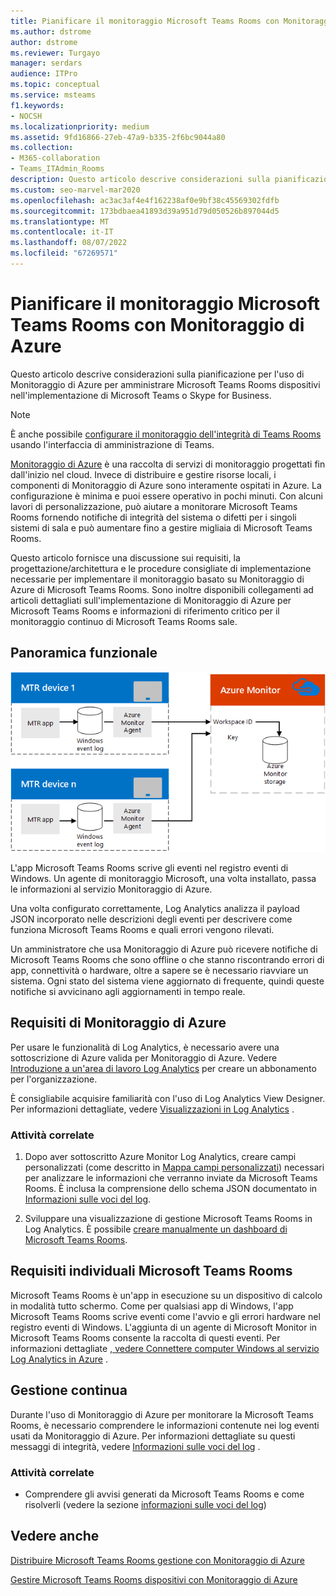 ```yaml
---
title: Pianificare il monitoraggio Microsoft Teams Rooms con Monitoraggio di Azure
ms.author: dstrome
author: dstrome
ms.reviewer: Turgayo
manager: serdars
audience: ITPro
ms.topic: conceptual
ms.service: msteams
f1.keywords:
- NOCSH
ms.localizationpriority: medium
ms.assetid: 9fd16866-27eb-47a9-b335-2f6bc9044a80
ms.collection:
- M365-collaboration
- Teams_ITAdmin_Rooms
description: Questo articolo descrive considerazioni sulla pianificazione per l'uso di Monitoraggio di Azure per monitorare Microsoft Teams Rooms nell'implementazione di Skype for Business o Teams.
ms.custom: seo-marvel-mar2020
ms.openlocfilehash: ac3ac3af4e4f162238af0e9bf38c45569302fdfb
ms.sourcegitcommit: 173bdbaea41893d39a951d79d050526b897044d5
ms.translationtype: MT
ms.contentlocale: it-IT
ms.lasthandoff: 08/07/2022
ms.locfileid: "67269571"
---
```

# <a name="plan-microsoft-teams-rooms-monitoring-with-azure-monitor"></a>Pianificare il monitoraggio Microsoft Teams Rooms con Monitoraggio di Azure
 
 Questo articolo descrive considerazioni sulla pianificazione per l'uso di Monitoraggio di Azure per amministrare Microsoft Teams Rooms dispositivi nell'implementazione di Microsoft Teams o Skype for Business.

> [!NOTE]
> È anche possibile [configurare il monitoraggio dell'integrità di Teams Rooms](../alerts/device-health-status.md) usando l'interfaccia di amministrazione di Teams.

[Monitoraggio di Azure](/azure/azure-monitor/overview) è una raccolta di servizi di monitoraggio progettati fin dall'inizio nel cloud. Invece di distribuire e gestire risorse locali, i componenti di Monitoraggio di Azure sono interamente ospitati in Azure. La configurazione è minima e puoi essere operativo in pochi minuti. Con alcuni lavori di personalizzazione, può aiutare a monitorare Microsoft Teams Rooms fornendo notifiche di integrità del sistema o difetti per i singoli sistemi di sala e può aumentare fino a gestire migliaia di Microsoft Teams Rooms.
  
Questo articolo fornisce una discussione sui requisiti, la progettazione/architettura e le procedure consigliate di implementazione necessarie per implementare il monitoraggio basato su Monitoraggio di Azure di Microsoft Teams Rooms. Sono inoltre disponibili collegamenti ad articoli dettagliati sull'implementazione di Monitoraggio di Azure per Microsoft Teams Rooms e informazioni di riferimento critico per il monitoraggio continuo di Microsoft Teams Rooms sale.
  
## <a name="functional-overview"></a>Panoramica funzionale

![diagramma della gestione Microsoft Teams Rooms con Monitoraggio di Azure.](../media/3f2ae1b8-61ea-4cd6-afb4-4bd75ccc746a.png)
  
L'app Microsoft Teams Rooms scrive gli eventi nel registro eventi di Windows. Un agente di monitoraggio Microsoft, una volta installato, passa le informazioni al servizio Monitoraggio di Azure.
  
Una volta configurato correttamente, Log Analytics analizza il payload JSON incorporato nelle descrizioni degli eventi per descrivere come funziona Microsoft Teams Rooms e quali errori vengono rilevati.
  
Un amministratore che usa Monitoraggio di Azure può ricevere notifiche di Microsoft Teams Rooms che sono offline o che stanno riscontrando errori di app, connettività o hardware, oltre a sapere se è necessario riavviare un sistema. Ogni stato del sistema viene aggiornato di frequente, quindi queste notifiche si avvicinano agli aggiornamenti in tempo reale.
  
## <a name="azure-monitor-requirements"></a>Requisiti di Monitoraggio di Azure

Per usare le funzionalità di Log Analytics, è necessario avere una sottoscrizione di Azure valida per Monitoraggio di Azure. Vedere [Introduzione a un'area di lavoro Log Analytics](/azure/azure-monitor/learn/quick-create-workspace) per creare un abbonamento per l'organizzazione.
  
È consigliabile acquisire familiarità con l'uso di Log Analytics View Designer. Per informazioni dettagliate, vedere [Visualizzazioni in Log Analytics](/azure/azure-monitor/platform/view-designer) .
  
### <a name="related-tasks"></a>Attività correlate

1. Dopo aver sottoscritto Azure Monitor Log Analytics, creare campi personalizzati (come descritto in [Mappa campi personalizzati](azure-monitor-deploy.md#Custom_fields)) necessari per analizzare le informazioni che verranno inviate da Microsoft Teams Rooms. È inclusa la comprensione dello schema JSON documentato in [Informazioni sulle voci del log](azure-monitor-manage.md#understand-the-log-entries).
    
2. Sviluppare una visualizzazione di gestione Microsoft Teams Rooms in Log Analytics. È possibile [creare manualmente un dashboard di Microsoft Teams Rooms](azure-monitor-deploy.md#create-a-microsoft-teams-rooms-dashboard-manually).
    
## <a name="individual-microsoft-teams-rooms-requirements"></a>Requisiti individuali Microsoft Teams Rooms

Microsoft Teams Rooms è un'app in esecuzione su un dispositivo di calcolo in modalità tutto schermo. Come per qualsiasi app di Windows, l'app Microsoft Teams Rooms scrive eventi come l'avvio e gli errori hardware nel registro eventi di Windows. L'aggiunta di un agente di Microsoft Monitor in Microsoft Teams Rooms consente la raccolta di questi eventi. Per informazioni dettagliate [, vedere Connettere computer Windows al servizio Log Analytics in Azure](/azure/azure-monitor/platform/agent-windows) .
  
## <a name="ongoing-management"></a>Gestione continua

Durante l'uso di Monitoraggio di Azure per monitorare la Microsoft Teams Rooms, è necessario comprendere le informazioni contenute nei log eventi usati da Monitoraggio di Azure. Per informazioni dettagliate su questi messaggi di integrità, vedere [Informazioni sulle voci del log](azure-monitor-manage.md#understand-the-log-entries) .
  
### <a name="related-tasks"></a>Attività correlate

- Comprendere gli avvisi generati da Microsoft Teams Rooms e come risolverli (vedere la sezione [informazioni sulle voci del log](azure-monitor-manage.md#understand-the-log-entries))
    
## <a name="see-also"></a>Vedere anche

[Distribuire Microsoft Teams Rooms gestione con Monitoraggio di Azure](azure-monitor-deploy.md)
  
[Gestire Microsoft Teams Rooms dispositivi con Monitoraggio di Azure](azure-monitor-manage.md)
